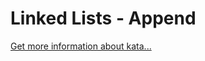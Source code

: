 Linked Lists - Append
=
[Get more information about kata...](https://www.codewars.com//kata/55d17ddd6d7868493e000074)